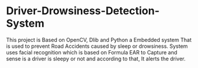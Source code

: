 # Driver-Drowsiness-Detection-System
This project is Based on OpenCV, Dlib and Python a Embedded system That is used to prevent Road Accidents caused by sleep or drowsiness. System uses facial recognition which is based on Formula EAR to Capture and sense is a driver is sleepy or not and according to that, It alerts the driver.
